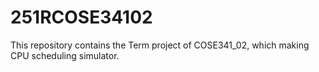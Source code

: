 # 251RCOSE34102
This repository contains the Term project of COSE341_02, which making CPU scheduling simulator.
